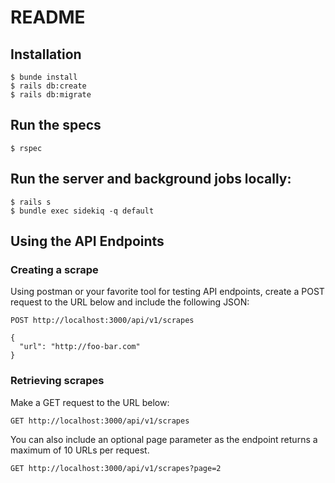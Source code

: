 # README

## Installation

	$ bunde install
	$ rails db:create
	$ rails db:migrate

## Run the specs

	$ rspec

## Run the server and background jobs locally:

	$ rails s
	$ bundle exec sidekiq -q default

## Using the API Endpoints

### Creating a scrape

Using postman or your favorite tool for testing API endpoints,
create a POST request to the URL below and include the following JSON:

	POST http://localhost:3000/api/v1/scrapes

	{
	  "url": "http://foo-bar.com"
	}

### Retrieving scrapes

Make a GET request to the URL below:

	GET http://localhost:3000/api/v1/scrapes

You can also include an optional page parameter as the endpoint returns
a maximum of 10 URLs per request.

	GET http://localhost:3000/api/v1/scrapes?page=2
